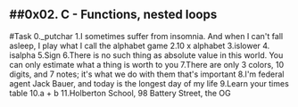 ##0x02. C - Functions, nested loops
---

#Task
0._putchar 
1.I sometimes suffer from insomnia. And when I can't fall asleep, I play what I call the alphabet game
2.10 x alphabet 
3.islower
4. isalpha 
5.Sign
6.There is no such thing as absolute value in this world. You can only estimate what a thing is worth to you 
7.There are only 3 colors, 10 digits, and 7 notes; it's what we do with them that's important 
8.I'm federal agent Jack Bauer, and today is the longest day of my life 
9.Learn your times table 
10.a + b
11.Holberton School, 98 Battery Street, the OG

